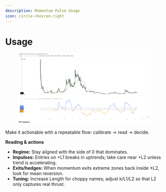 ```yaml
---
description: Momentum Pulse Usage
icon: circle-chevron-right
---
```


# Usage

<figure><img src="../../.gitbook/assets/docs-momentum-pulse-002.png" alt=""><figcaption></figcaption></figure>

Make it actionable with a repeatable flow: calibrate → read → decide.

**Reading & actions**

* **Regime:** Stay aligned with the side of 0 that dominates.
* **Impulses:** Entries on +L1 breaks in uptrends; take care near +L2 unless trend is accelerating.
* **Exits/hedges:** When momentum exits extreme zones back inside ±L2, look for mean reversion.
* **Tuning:** Increase Length for choppy names; adjust k/L1/L2 so that L2 only captures real thrust.
